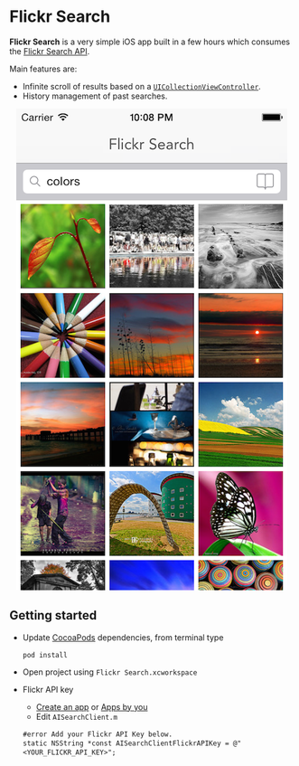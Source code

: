 Flickr Search
===========

**Flickr Search** is a very simple iOS app built in a few hours which consumes the [Flickr Search API](https://www.flickr.com/services/api/flickr.photos.search.html).

Main features are:
- Infinite scroll of results based on a [`UICollectionViewController`](https://developer.apple.com/library/ios/documentation/uikit/reference/UIViewController_Class/Reference/Reference.html).
- History management of past searches.

<p align="center"><img src="github-assets/flickr-screenshot.png"></p>

## Getting started

- Update [CocoaPods](http://cocoapods.org/) dependencies, from terminal type
  ```
  pod install
  ```
  
- Open project using `Flickr Search.xcworkspace`  

- Flickr API key 
  - [Create an app](https://www.flickr.com/services/) or [Apps by you](https://www.flickr.com/services/apps/by/me)
  - Edit `AISearchClient.m`
  ``` objc
  #error Add your Flickr API Key below.
  static NSString *const AISearchClientFlickrAPIKey = @"<YOUR_FLICKR_API_KEY>";
  ```
